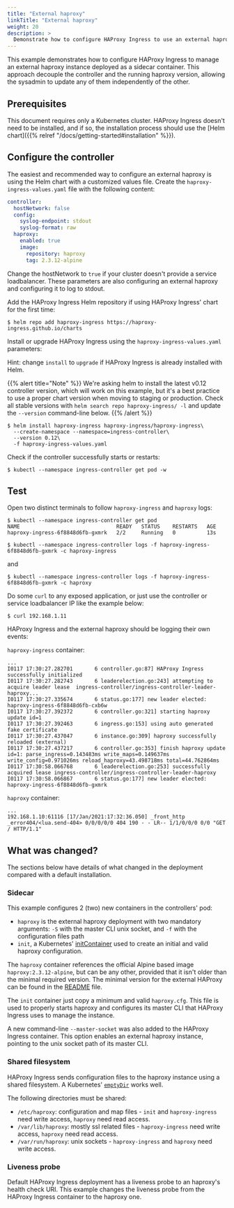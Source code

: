 ```yaml
---
title: "External haproxy"
linkTitle: "External haproxy"
weight: 20
description: >
  Demonstrate how to configure HAProxy Ingress to use an external haproxy deployment.
---
```


This example demonstrates how to configure HAProxy Ingress to manage an external
haproxy instance deployed as a sidecar container. This approach decouple the
controller and the running haproxy version, allowing the sysadmin to update any
of them independently of the other.

## Prerequisites

This document requires only a Kubernetes cluster. HAProxy Ingress doesn't need to be
installed, and if so, the installation process should use the
[Helm chart]({{% relref "/docs/getting-started#installation" %}}).

## Configure the controller

The easiest and recommended way to configure an external haproxy is using the Helm
chart with a customized values file. Create the `haproxy-ingress-values.yaml` file with the
following content:

```yaml
controller:
  hostNetwork: false
  config:
    syslog-endpoint: stdout
    syslog-format: raw
  haproxy:
    enabled: true
    image:
      repository: haproxy
      tag: 2.3.12-alpine
```

Change the hostNetwork to `true` if your cluster doesn't provide a service loadbalancer.
These parameters are also configuring an external haproxy and configuring it to log to
stdout.

Add the HAProxy Ingress Helm repository if using HAProxy Ingress' chart for the first time:

```
$ helm repo add haproxy-ingress https://haproxy-ingress.github.io/charts
```

Install or upgrade HAProxy Ingress using the `haproxy-ingress-values.yaml` parameters:

Hint: change `install` to `upgrade` if HAProxy Ingress is already installed with Helm.

{{% alert title="Note" %}}
We're asking helm to install the latest v0.12 controller version, which will work
on this example, but it's a best practice to use a proper chart version when moving to
staging or production. Check all stable versions with `helm search repo haproxy-ingress/ -l`
and update the `--version` command-line below.
{{% /alert %}}

```
$ helm install haproxy-ingress haproxy-ingress/haproxy-ingress\
  --create-namespace --namespace=ingress-controller\
  --version 0.12\
  -f haproxy-ingress-values.yaml
```

Check if the controller successfully starts or restarts:

```
$ kubectl --namespace ingress-controller get pod -w
```

## Test

Open two distinct terminals to follow `haproxy-ingress` and `haproxy` logs:

```
$ kubectl --namespace ingress-controller get pod
NAME                               READY   STATUS    RESTARTS   AGE
haproxy-ingress-6f8848d6fb-gxmrk   2/2     Running   0          13s

$ kubectl --namespace ingress-controller logs -f haproxy-ingress-6f8848d6fb-gxmrk -c haproxy-ingress
```

and

```
$ kubectl --namespace ingress-controller logs -f haproxy-ingress-6f8848d6fb-gxmrk -c haproxy
```

Do some `curl` to any exposed application, or just use the controller or service loadbalancer
IP like the example below:

```
$ curl 192.168.1.11
```

HAProxy Ingress and the external haproxy should be logging their own events:

`haproxy-ingress` container:

```
...
I0117 17:30:27.282701       6 controller.go:87] HAProxy Ingress successfully initialized
I0117 17:30:27.282743       6 leaderelection.go:243] attempting to acquire leader lease  ingress-controller/ingress-controller-leader-haproxy...
I0117 17:30:27.335674       6 status.go:177] new leader elected: haproxy-ingress-6f8848d6fb-cxb6w
I0117 17:30:27.392372       6 controller.go:321] starting haproxy update id=1
I0117 17:30:27.392463       6 ingress.go:153] using auto generated fake certificate
I0117 17:30:27.437047       6 instance.go:309] haproxy successfully reloaded (external)
I0117 17:30:27.437217       6 controller.go:353] finish haproxy update id=1: parse_ingress=0.143483ms write_maps=0.149637ms write_config=0.971026ms reload_haproxy=43.498718ms total=44.762864ms
I0117 17:30:58.066768       6 leaderelection.go:253] successfully acquired lease ingress-controller/ingress-controller-leader-haproxy
I0117 17:30:58.066867       6 status.go:177] new leader elected: haproxy-ingress-6f8848d6fb-gxmrk
```

`haproxy` container:

```
...
192.168.1.10:61116 [17/Jan/2021:17:32:36.050] _front_http _error404/<lua.send-404> 0/0/0/0/0 404 190 - - LR-- 1/1/0/0/0 0/0 "GET / HTTP/1.1"
```

## What was changed?

The sections below have details of what changed in the deployment compared with a
default installation.

### Sidecar

This example configures 2 (two) new containers in the controllers' pod:

* `haproxy` is the external haproxy deployment with two mandatory arguments: `-S` with the master CLI unix socket, and `-f` with the configuration files path
* `init`, a Kubernetes' [initContainer](https://kubernetes.io/docs/concepts/workloads/pods/init-containers/) used to create an initial and valid haproxy configuration.

The `haproxy` container references the official Alpine based image `haproxy:2.3.12-alpine`,
but can be any other, provided that it isn't older than the minimal required version. The
minimal version for the external HAProxy can be found in the
[README](https://github.com/jcmoraisjr/haproxy-ingress/#use-haproxy-ingress) file.

The `init` container just copy a minimum and valid `haproxy.cfg`. This file is used
to properly starts haproxy and configures its master CLI that HAProxy Ingress uses
to manage the instance.

A new command-line `--master-socket` was also added to the HAProxy Ingress container.
This option enables an external haproxy instance, pointing to the unix socket path
of its master CLI.

### Shared filesystem

HAProxy Ingress sends configuration files to the haproxy instance using a shared
filesystem. A Kubernetes' [`emptyDir`](https://kubernetes.io/docs/concepts/storage/volumes/#emptydir)
works well.

The following directories must be shared:

* `/etc/haproxy`: configuration and map files - `init` and `haproxy-ingress` need write access, `haproxy` need read access.
* `/var/lib/haproxy`: mostly ssl related files - `haproxy-ingress` need write access, `haproxy` need read access.
* `/var/run/haproxy`: unix sockets - `haproxy-ingress` and `haproxy` need write access.

### Liveness probe

Default HAProxy Ingress deployment has a liveness probe to an haproxy's health
check URI. This example changes the liveness probe from the HAProxy Ingress
container to the haproxy one.
